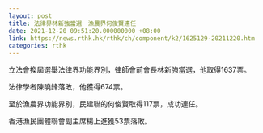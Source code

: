 ```yaml
---
layout: post
title: 法律界林新強當選　漁農界何俊賢連任
date: 2021-12-20 09:51:20.000000000 +08:00
link: https://news.rthk.hk/rthk/ch/component/k2/1625129-20211220.htm
categories: rthk
---
```


立法會換屆選舉法律界功能界別，律師會前會長林新強當選，他取得1637票。

法律學者陳曉鋒落敗，他獲得674票。

至於漁農界功能界別，民建聯的何俊賢取得117票，成功連任。

香港漁民團體聯會副主席楊上進獲53票落敗。
